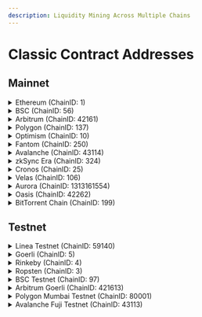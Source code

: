 ```yaml
---
description: Liquidity Mining Across Multiple Chains
---
```


# Classic Contract Addresses

## Mainnet

<details>

<summary>Ethereum (ChainID: 1)</summary>

#### Static Fee

* **KSRouter:** [`0x5649B4DD00780e99Bab7Abb4A3d581Ea1aEB23D0`](https://etherscan.io/address/0x5649B4DD00780e99Bab7Abb4A3d581Ea1aEB23D0)
* **KSFactory:** [`0x1c758aF0688502e49140230F6b0EBd376d429be5`](https://etherscan.io/address/0x1c758aF0688502e49140230F6b0EBd376d429be5)
* **ZapInV2:** [`0x2abE8750e4a65584d7452316356128C936273e0D`](https://etherscan.io/address/0x2abE8750e4a65584d7452316356128C936273e0D)

#### Dynamic Fee

* **DMMRouter:** [`0x1c87257F5e8609940Bc751a07BB085Bb7f8cDBE6`](https://etherscan.io/address/0x1c87257F5e8609940Bc751a07BB085Bb7f8cDBE6)
* **DMMFactory:** [`0x833e4083B7ae46CeA85695c4f7ed25CDAd8886dE`](https://etherscan.io/address/0x833e4083B7ae46CeA85695c4f7ed25CDAd8886dE)
* **ZapIn:** [`0x83D4908c1B4F9Ca423BEE264163BC1d50F251c31`](https://etherscan.io/address/0x83D4908c1B4F9Ca423BEE264163BC1d50F251c31)

#### Common

* **WETH:** [`0xc02aaa39b223fe8d0a0e5c4f27ead9083c756cc2`](https://etherscan.io/address/0xc02aaa39b223fe8d0a0e5c4f27ead9083c756cc2)
* **Multicall2:** [`0x5ba1e12693dc8f9c48aad8770482f4739beed696`](https://etherscan.io/address/0x5ba1e12693dc8f9c48aad8770482f4739beed696)
* **Migrator:** [`0x6A65e062cE8290007301296F3C6AE446Af7BDEeC`](https://etherscan.io/address/0x6A65e062cE8290007301296F3C6AE446Af7BDEeC)

</details>

<details>

<summary>BSC (ChainID: 56)</summary>

#### Static Fee

* **KSRouter:** [`0x5649B4DD00780e99Bab7Abb4A3d581Ea1aEB23D0`](https://bscscan.com/address/0x5649B4DD00780e99Bab7Abb4A3d581Ea1aEB23D0)&#x20;
* **KSFactory:** [`0x1c758aF0688502e49140230F6b0EBd376d429be5`](https://bscscan.com/address/0x1c758aF0688502e49140230F6b0EBd376d429be5)&#x20;
* **ZapInV2:** [`0x2abE8750e4a65584d7452316356128C936273e0D`](https://bscscan.com/address/0x2abE8750e4a65584d7452316356128C936273e0D)

#### Dynamic Fee

* **DMMRouter:** [`0x78df70615ffc8066cc0887917f2Cd72092C86409`](https://bscscan.com/address/0x78df70615ffc8066cc0887917f2Cd72092C86409)
* **DMMFactory:** [`0x878dFE971d44e9122048308301F540910Bbd934c`](https://bscscan.com/address/0x878dFE971d44e9122048308301F540910Bbd934c)
* **ZapIn:** [`0x83D4908c1B4F9Ca423BEE264163BC1d50F251c31`](https://bscscan.com/address/0x83D4908c1B4F9Ca423BEE264163BC1d50F251c31)

#### Common

* **WBNB:** [`0xbb4cdb9cbd36b01bd1cbaebf2de08d9173bc095c`](https://bscscan.com/address/0xbb4cdb9cbd36b01bd1cbaebf2de08d9173bc095c)
* **Multicall:** [`0xcf591ce5574258ac4550d96c545e4f3fd49a74ec`](https://bscscan.com/address/0xcf591ce5574258ac4550d96c545e4f3fd49a74ec)
* **Multicall2:** [`0xed386Fe855C1EFf2f843B910923Dd8846E45C5A4`](https://bscscan.com/address/0xcf591ce5574258ac4550d96c545e4f3fd49a74ec)

</details>

<details>

<summary>Arbitrum (ChainID: 42161)</summary>

#### Static Fee

* **KSRouter:** [`0x5649B4DD00780e99Bab7Abb4A3d581Ea1aEB23D0`](https://arbiscan.io/address/0x5649B4DD00780e99Bab7Abb4A3d581Ea1aEB23D0)
* **KSFactory:** [`0x1c758aF0688502e49140230F6b0EBd376d429be5`](https://arbiscan.io/address/0x1c758aF0688502e49140230F6b0EBd376d429be5)
* **ZapInV2:** [`0x2abE8750e4a65584d7452316356128C936273e0D`](https://arbiscan.io/address/0x2abE8750e4a65584d7452316356128C936273e0D)

#### Dynamic Fee

* **DMMRouter:** [`0xEaE47c5D99f7B31165a7f0c5f7E0D6afA25CFd55`](https://arbiscan.io/address/0xEaE47c5D99f7B31165a7f0c5f7E0D6afA25CFd55)
* **DMMFactory:** [`0xD9bfE9979e9CA4b2fe84bA5d4Cf963bBcB376974`](https://arbiscan.io/address/0xD9bfE9979e9CA4b2fe84bA5d4Cf963bBcB376974)

#### Legacy Static Fee

* **KSRouter:** [`0xC3E2aED41ECdFB1ad41ED20D45377Da98D5489dD`](https://arbiscan.io/address/0xEaE47c5D99f7B31165a7f0c5f7E0D6afA25CFd55)
* **KSFactory:** [`0x51E8D106C646cA58Caf32A47812e95887C071a62`](https://arbiscan.io/address/0x51E8D106C646cA58Caf32A47812e95887C071a62)
* **ZapInV2:** [`0xf530a090EF6481cfB33F98c63532E7745abab58A`](https://arbiscan.io/address/0xf530a090EF6481cfB33F98c63532E7745abab58A)

#### Common

* **MultiCall2:** [`0xBF69a56D35B8d6f5A8e0e96B245a72F735751e54`](https://arbiscan.io/address/0xBF69a56D35B8d6f5A8e0e96B245a72F735751e54)

</details>

<details>

<summary>Polygon (ChainID: 137)</summary>

#### Static Fee

* **KSRouter:** [`0x5649B4DD00780e99Bab7Abb4A3d581Ea1aEB23D0`](https://polygonscan.com/address/0x5649B4DD00780e99Bab7Abb4A3d581Ea1aEB23D0)
* **KSFactory:** [`0x1c758aF0688502e49140230F6b0EBd376d429be5`](https://polygonscan.com/address/0x1c758aF0688502e49140230F6b0EBd376d429be5)
* **ZapInV2:** [`0x2abE8750e4a65584d7452316356128C936273e0D`](https://polygonscan.com/address/0x2abE8750e4a65584d7452316356128C936273e0D)

#### **Dynamic Fee**

* **DMMRouter:** [`0x546C79662E028B661dFB4767664d0273184E4dD1`](https://polygonscan.com/address/0x546C79662E028B661dFB4767664d0273184E4dD1)
* **DMMFactory:** [`0x5F1fe642060B5B9658C15721Ea22E982643c095c`](https://polygonscan.com/address/0x5F1fe642060B5B9658C15721Ea22E982643c095c)
* **ZapIn:** [`0x83D4908c1B4F9Ca423BEE264163BC1d50F251c31`](https://polygonscan.com/address/0x83D4908c1B4F9Ca423BEE264163BC1d50F251c31)

#### Common

* **WMATIC:** [`0x0d500b1d8e8ef31e21c99d1db9a6444d3adf1270`](https://polygonscan.com/address/0x0d500b1d8e8ef31e21c99d1db9a6444d3adf1270)
* **Multicall:** [`0x878dFE971d44e9122048308301F540910Bbd934c`](https://polygonscan.com/address/0x878dFE971d44e9122048308301F540910Bbd934c)
* **Multicall2:** [`0xed386Fe855C1EFf2f843B910923Dd8846E45C5A4`](https://polygonscan.com/address/0x878dFE971d44e9122048308301F540910Bbd934c)

</details>

<details>

<summary>Optimism (ChainID: 10)</summary>

#### Static Fee

* **KSRouter:** [`0x5649B4DD00780e99Bab7Abb4A3d581Ea1aEB23D0`](https://optimistic.etherscan.io/address/0x5649B4DD00780e99Bab7Abb4A3d581Ea1aEB23D0)
* **KSFactory:** [`0x1c758aF0688502e49140230F6b0EBd376d429be5`](https://optimistic.etherscan.io/address/0x1c758aF0688502e49140230F6b0EBd376d429be5)
* **ZapInV2:** [`0x2abE8750e4a65584d7452316356128C936273e0D`](https://optimistic.etherscan.io/address/0x2abE8750e4a65584d7452316356128C936273e0D)

#### Common

* **Multicall2:** [`0xD9bfE9979e9CA4b2fe84bA5d4Cf963bBcB376974`](https://optimistic.etherscan.io/address/0xD9bfE9979e9CA4b2fe84bA5d4Cf963bBcB376974)

</details>

<details>

<summary>Fantom (ChainID: 250)</summary>

#### Static Fee

* **KSRouter:** [`0x5649B4DD00780e99Bab7Abb4A3d581Ea1aEB23D0`](https://ftmscan.com/address/0x5649B4DD00780e99Bab7Abb4A3d581Ea1aEB23D0)
* **KSFactory:** [`0x1c758aF0688502e49140230F6b0EBd376d429be5`](https://ftmscan.com/address/0x1c758aF0688502e49140230F6b0EBd376d429be5)
* **ZapInV2:** [`0x2abE8750e4a65584d7452316356128C936273e0D`](https://ftmscan.com/address/0x2abE8750e4a65584d7452316356128C936273e0D)

#### Dynamic Fee

* **DMMRouter:** [`0x5d5A5a0a465129848c2549669e12cDC2f8DE039A`](https://ftmscan.com/address/0x5d5A5a0a465129848c2549669e12cDC2f8DE039A)
* **DMMFactory:** [`0x78df70615ffc8066cc0887917f2Cd72092C86409`](https://ftmscan.com/address/0x78df70615ffc8066cc0887917f2Cd72092C86409)
* **ZapIn:** [`0x83D4908c1B4F9Ca423BEE264163BC1d50F251c31`](https://ftmscan.com/address/0x83D4908c1B4F9Ca423BEE264163BC1d50F251c31)

#### Common

* **WFTM:** [`0x21be370d5312f44cb42ce377bc9b8a0cef1a4c83`](https://ftmscan.com/address/0x21be370d5312f44cb42ce377bc9b8a0cef1a4c83)
* **Multicall:** [`0xcf591ce5574258aC4550D96c545e4F3fd49A74ec`](https://ftmscan.com/address/0xcf591ce5574258aC4550D96c545e4F3fd49A74ec)
* **Multicall2:** [`0x878dFE971d44e9122048308301F540910Bbd934c`](https://ftmscan.com/address/0x878dfe971d44e9122048308301f540910bbd934c)

</details>

<details>

<summary>Avalanche (ChainID: 43114)</summary>

#### Static Fee

* **KSRouter:** [`0x5649B4DD00780e99Bab7Abb4A3d581Ea1aEB23D0`](https://snowtrace.io/address/0x5649B4DD00780e99Bab7Abb4A3d581Ea1aEB23D0)
* **KSFactory:** [`0x1c758aF0688502e49140230F6b0EBd376d429be5`](https://snowtrace.io/address/0x1c758aF0688502e49140230F6b0EBd376d429be5)
* **ZapInV2:** [`0x2abE8750e4a65584d7452316356128C936273e0D`](https://snowtrace.io/address/0x2abE8750e4a65584d7452316356128C936273e0D)

#### Dynamic Fee

* **DMMRouter:** [`0x8Efa5A9AD6D594Cf76830267077B78cE0Bc5A5F8`](https://snowtrace.io/address/0x8Efa5A9AD6D594Cf76830267077B78cE0Bc5A5F8)
* **DMMFactory:** [`0x10908C875D865C66f271F5d3949848971c9595C9`](https://snowtrace.io/address/0x10908C875D865C66f271F5d3949848971c9595C9)
* **ZapIn:** [`0x83D4908c1B4F9Ca423BEE264163BC1d50F251c31`](https://snowtrace.io/address/0x83D4908c1B4F9Ca423BEE264163BC1d50F251c31)

#### Common

* **WAVAX:** [`0xB31f66AA3C1e785363F0875A1B74E27b85FD66c7`](https://snowtrace.io/address/0xB31f66AA3C1e785363F0875A1B74E27b85FD66c7)
* **Multicall:** [`0x878dFE971d44e9122048308301F540910Bbd934c`](https://snowtrace.io/address/0x878dFE971d44e9122048308301F540910Bbd934c)
* **Multicall2:** [`0xF2FD8219609E28C61A998cc534681f95D2740f61`](https://snowtrace.io/address/0xF2FD8219609E28C61A998cc534681f95D2740f61)

</details>

<details>

<summary>zkSync Era (ChainID: 324)</summary>

#### Static Fee

* **KSRouter02:** [`0x937f4f2FF1889b79dAa08debfCA5C237a07A5208`](https://explorer.zksync.io/address/0x937f4f2FF1889b79dAa08debfCA5C237a07A5208)
* **KSFactory:** [`0x9017f5A42fbe5bCA3853400D2660a2Ee771b241e`](https://explorer.zksync.io/address/0x9017f5A42fbe5bCA3853400D2660a2Ee771b241e)
* **KSZap:** [`0x35004774C6163bCEE66F815F59975606cC841c54`](https://explorer.zksync.io/address/0x35004774C6163bCEE66F815F59975606cC841c54)

</details>

<details>

<summary>Cronos (ChainID: 25)</summary>

#### Static Fee

* **KSRouter:** [`0x5649B4DD00780e99Bab7Abb4A3d581Ea1aEB23D0`](https://cronoscan.com/address/0x5649B4DD00780e99Bab7Abb4A3d581Ea1aEB23D0)
* **KSFactory:** [`0x1c758aF0688502e49140230F6b0EBd376d429be5`](https://cronoscan.com/address/0x1c758aF0688502e49140230F6b0EBd376d429be5)
* **ZapInV2:** [`0x2abE8750e4a65584d7452316356128C936273e0D`](https://cronoscan.com/address/0x2abE8750e4a65584d7452316356128C936273e0D)

#### Dynamic Fee

* **DMMRouter:** [`0xEaE47c5D99f7B31165a7f0c5f7E0D6afA25CFd55`](https://cronoscan.com/address/0xEaE47c5D99f7B31165a7f0c5f7E0D6afA25CFd55)
* **DMMFactory:** [`0xD9bfE9979e9CA4b2fe84bA5d4Cf963bBcB376974`](https://cronoscan.com/address/0xD9bfE9979e9CA4b2fe84bA5d4Cf963bBcB376974)
* **ZapIn:** [`0x83D4908c1B4F9Ca423BEE264163BC1d50F251c31`](https://cronoscan.com/address/0x83D4908c1B4F9Ca423BEE264163BC1d50F251c31)

#### Common

* **WCRO:** [`0x5C7F8A570d578ED84E63fdFA7b1eE72dEae1AE23`](https://cronoscan.com/address/0x5C7F8A570d578ED84E63fdFA7b1eE72dEae1AE23)
* **Multicall2:** [`0x63Abb9973506189dC3741f61d25d4ed508151E6d`](https://cronoscan.com/address/0x63Abb9973506189dC3741f61d25d4ed508151E6d)

</details>

<details>

<summary>Velas (ChainID: 106)</summary>

#### Static Fee

* **KSRouter:** [`0x5649B4DD00780e99Bab7Abb4A3d581Ea1aEB23D0`](https://evmexplorer.velas.com/address/0x5649B4DD00780e99Bab7Abb4A3d581Ea1aEB23D0)
* **KSFactory:** [`0x1c758aF0688502e49140230F6b0EBd376d429be5`](https://evmexplorer.velas.com/address/0x1c758aF0688502e49140230F6b0EBd376d429be5)
* **ZapInV2:** [`0x2abE8750e4a65584d7452316356128C936273e0D`](https://evmexplorer.velas.com/address/0x2abE8750e4a65584d7452316356128C936273e0D)

#### Dynamic Fee

* **DMMRouter:** [`0xEaE47c5D99f7B31165a7f0c5f7E0D6afA25CFd55`](https://evmexplorer.velas.com/address/0xEaE47c5D99f7B31165a7f0c5f7E0D6afA25CFd55)
* **DMMFactory:** [`0xD9bfE9979e9CA4b2fe84bA5d4Cf963bBcB376974`](https://evmexplorer.velas.com/address/0xD9bfE9979e9CA4b2fe84bA5d4Cf963bBcB376974)
* **ZapIn:** [`0x83D4908c1B4F9Ca423BEE264163BC1d50F251c31`](https://evmexplorer.velas.com/address/0x83D4908c1B4F9Ca423BEE264163BC1d50F251c31)

#### Common

* **WVLX:** [`0xc579D1f3CF86749E05CD06f7ADe17856c2CE3126`](https://evmexplorer.velas.com/address/0xc579D1f3CF86749E05CD06f7ADe17856c2CE3126)
* **Multicall2:** [`0x1877Ec0770901cc6886FDA7E7525a78c2Ed4e975`](https://evmexplorer.velas.com/address/0x1877Ec0770901cc6886FDA7E7525a78c2Ed4e975)

</details>

<details>

<summary>Aurora (ChainID: 1313161554)</summary>

#### Static Fee

* **KSRouter:** [`0x5649B4DD00780e99Bab7Abb4A3d581Ea1aEB23D0`](https://explorer.mainnet.aurora.dev/address/0x5649B4DD00780e99Bab7Abb4A3d581Ea1aEB23D0)
* **KSFactory:** [`0x1c758aF0688502e49140230F6b0EBd376d429be5`](https://explorer.mainnet.aurora.dev/address/0x1c758aF0688502e49140230F6b0EBd376d429be5)
* **ZapInV2:** [`0x2abE8750e4a65584d7452316356128C936273e0D`](https://explorer.mainnet.aurora.dev/address/0x2abE8750e4a65584d7452316356128C936273e0D)

#### Dynamic Fee

* **DMMRouter:** [`0xEaE47c5D99f7B31165a7f0c5f7E0D6afA25CFd55`](https://explorer.mainnet.aurora.dev/address/0xEaE47c5D99f7B31165a7f0c5f7E0D6afA25CFd55)
* **DMMFactory:** [`0xD9bfE9979e9CA4b2fe84bA5d4Cf963bBcB376974`](https://explorer.mainnet.aurora.dev/address/0xD9bfE9979e9CA4b2fe84bA5d4Cf963bBcB376974)

#### Legacy Static Fee

* **KSRouter:** [`0x0622973c3A8893838A3bc0c5309a8c6897148795`](https://explorer.mainnet.aurora.dev/address/0x0622973c3A8893838A3bc0c5309a8c6897148795)
* **KSFactory:** [`0x39a8809fbbf22ccaeac450eaf559c076843eb910`](https://explorer.mainnet.aurora.dev/address/0x39a8809fBbF22cCaeAc450EaF559C076843eB910)
* **ZapInV2:** [`0xd1f345593cb69fa546852b2DEb90f373F8AdC903`](https://explorer.mainnet.aurora.dev/address/0xd1f345593cb69fa546852b2DEb90f373F8AdC903)

#### Common

* **WETH:** [`0xC9BdeEd33CD01541e1eeD10f90519d2C06Fe3feB`](https://explorer.mainnet.aurora.dev/address/0xC9BdeEd33CD01541e1eeD10f90519d2C06Fe3feB)
* **Multicall:** [`0x63Abb9973506189dC3741f61d25d4ed508151E6d`](https://explorer.mainnet.aurora.dev/address/0x63Abb9973506189dC3741f61d25d4ed508151E6d)
* **Multicall2:** [`0xBF69a56D35B8d6f5A8e0e96B245a72F735751e54`](https://explorer.mainnet.aurora.dev/address/0xBF69a56D35B8d6f5A8e0e96B245a72F735751e54)

</details>

<details>

<summary>Oasis (ChainID: 42262)</summary>

#### Static Fee

* **KSRouter:** [`0x5649B4DD00780e99Bab7Abb4A3d581Ea1aEB23D0`](https://explorer.emerald.oasis.dev/address/0x5649B4DD00780e99Bab7Abb4A3d581Ea1aEB23D0/transactions)
* **KSFactory:** [`0x1c758aF0688502e49140230F6b0EBd376d429be5`](https://explorer.emerald.oasis.dev/address/0x1c758aF0688502e49140230F6b0EBd376d429be5/transactions)
* **ZapInV2:** [`0x2abE8750e4a65584d7452316356128C936273e0D`](https://explorer.emerald.oasis.dev/address/0x2abE8750e4a65584d7452316356128C936273e0D/transactions)

#### Dynamic Fee

* **DMMRouter:** [`0xEaE47c5D99f7B31165a7f0c5f7E0D6afA25CFd55`](https://explorer.emerald.oasis.dev/address/0xEaE47c5D99f7B31165a7f0c5f7E0D6afA25CFd55/transactions)
* **DMMFactory:** [`0xD9bfE9979e9CA4b2fe84bA5d4Cf963bBcB376974`](https://explorer.emerald.oasis.dev/address/0xD9bfE9979e9CA4b2fe84bA5d4Cf963bBcB376974/transactions)
* **ZapIn:** [`0x83D4908c1B4F9Ca423BEE264163BC1d50F251c31`](https://explorer.emerald.oasis.dev/address/0x83D4908c1B4F9Ca423BEE264163BC1d50F251c31/transactions)

#### Common

* **wROSE:** [`0x21C718C22D52d0F3a789b752D4c2fD5908a8A733`](https://explorer.emerald.oasis.dev/address/0x21C718C22D52d0F3a789b752D4c2fD5908a8A733/transactions)
* **Multicall2:** [`0xBF69a56D35B8d6f5A8e0e96B245a72F735751e54`](https://explorer.emerald.oasis.dev/address/0xBF69a56D35B8d6f5A8e0e96B245a72F735751e54/transactions)

</details>

<details>

<summary>BitTorrent Chain (ChainID: 199)</summary>

#### Static Fee

* **KSRouter:** [`0x5649B4DD00780e99Bab7Abb4A3d581Ea1aEB23D0`](https://bttcscan.com/address/0x5649B4DD00780e99Bab7Abb4A3d581Ea1aEB23D0)
* **KSFactory:** [`0x1c758aF0688502e49140230F6b0EBd376d429be5`](https://bttcscan.com/address/0x1c758aF0688502e49140230F6b0EBd376d429be5)
* **ZapInV2:** [`0x2abE8750e4a65584d7452316356128C936273e0D`](https://bttcscan.com/address/0x2abE8750e4a65584d7452316356128C936273e0D)

#### Dynamic Fee

* **DMMRouter:** [`0xEaE47c5D99f7B31165a7f0c5f7E0D6afA25CFd55`](https://bttcscan.com/address/0xEaE47c5D99f7B31165a7f0c5f7E0D6afA25CFd55)
* **DMMFactory:** [`0xD9bfE9979e9CA4b2fe84bA5d4Cf963bBcB376974`](https://bttcscan.com/address/0xEaE47c5D99f7B31165a7f0c5f7E0D6afA25CFd55)
* **ZapIn:** [`0x83D4908c1B4F9Ca423BEE264163BC1d50F251c31`](https://bttcscan.com/address/0x83D4908c1B4F9Ca423BEE264163BC1d50F251c31)

</details>

## Testnet

<details>

<summary>Linea Testnet (ChainID: 59140)</summary>

#### Static Fee

* **KSRouter02:** [`0x179A3d2e958D185F47D1Db046b796C5242d68981`](https://goerli.lineascan.build/address/0x179A3d2e958D185F47D1Db046b796C5242d68981)
* **KSFactory:** [`0x7d1EDa469a4b6BFe4DB07fABC75da65F2b90DE6E`](https://goerli.lineascan.build/address/0x7d1EDa469a4b6BFe4DB07fABC75da65F2b90DE6E)
* **KSZap:** [`0x12731092dD6215872C5850b3782A07b6e3E15c9C`](https://goerli.lineascan.build/address/0x12731092dD6215872C5850b3782A07b6e3E15c9C)

</details>

<details>

<summary>Goerli (ChainID: 5)</summary>

#### Static Fee

* **KSFactory:** [`0xE612668FbE2CfDb71A4b6cD422d611E63585D33A`](https://goerli.etherscan.io/address/0xE612668FbE2CfDb71A4b6cD422d611E63585D33A)
* **KSRouter:** [`0x4F4994415B72FE87E01345f522D0A62A584D19b4`](https://goerli.etherscan.io/address/0x4F4994415B72FE87E01345f522D0A62A584D19b4)

</details>

<details>

<summary>Rinkeby (ChainID: 4)</summary>

#### Legacy Static Fee

* **KSRouter:** [`0x89F138263B698D0708689e0aD10dC0E65C2B02BB`](https://rinkeby.etherscan.io/address/0x89F138263B698D0708689e0aD10dC0E65C2B02BB)
* **KSFactory:** [`0x1811E801C09CCDa73b50fB3493254d05e9aE641F`](https://rinkeby.etherscan.io/address/0x1811E801C09CCDa73b50fB3493254d05e9aE641F)

</details>

<details>

<summary>Ropsten (ChainID: 3)</summary>

#### Legacy Static Fee

* **KSRouter:** [`0x136ae5CC3150C4e53AF8b1DC886464CB9AF1AB61`](https://ropsten.etherscan.io/address/0x136ae5CC3150C4e53AF8b1DC886464CB9AF1AB61)
* **KSFactory:** [`0xB332f6145A5b064f58FF9793ba3523245F8fafaC`](https://ropsten.etherscan.io/address/0xB332f6145A5b064f58FF9793ba3523245F8fafaC)

</details>

<details>

<summary>BSC Testnet (ChainID: 97)</summary>

#### Dynamic Fee

* **DMMRouter:** [`0x19395624C030A11f58e820C3AeFb1f5960d9742a`](https://testnet.bscscan.com/address/0x19395624C030A11f58e820C3AeFb1f5960d9742a)
* **DMMFactory:** [`0x7900309d0b1c8D3d665Ae40e712E8ba4FC4F5453`](https://testnet.bscscan.com/address/0x7900309d0b1c8D3d665Ae40e712E8ba4FC4F5453)
* **ZapIn:** [`0x0ff512d940F390Cd76D95304fC4493170e0B42DE`](https://testnet.bscscan.com/address/0x0ff512d940F390Cd76D95304fC4493170e0B42DE)

</details>

<details>

<summary>Arbitrum Goerli (ChainID: 421613)</summary>

#### Static Fee

* **KSRouter:** `0x92CbfC3F9466e9d0A65ED63aF277d1eeD69558e7`
* **KSFactory:** `0x6F82A3C19dc0f8D745b72AA263D8B37a1fF18946`
* **ZapInV2:** `0xfa33723F6fA00a35F69F8aCd72A5BE9AF3c8Bd25`

#### Legacy Static Fee

* **KSRouter:** `0x78Ad9A49327D73C6E3B9881eCD653232cF3E480C`
* **KSFactory:** `0x9D4ffbf49cc21372c2115Ae4C155a1e5c0aACf36`

</details>

<details>

<summary>Polygon Mumbai Testnet (ChainID: 80001)</summary>

#### Dynamic Fee

* **DMMRouter:** [`0xD536e64EAe5FBc62E277167e758AfEA570279956`](https://mumbai.polygonscan.com/address/0xD536e64EAe5FBc62E277167e758AfEA570279956)
* **DMMFactory:** [`0x7900309d0b1c8D3d665Ae40e712E8ba4FC4F5453`](https://mumbai.polygonscan.com/address/0x7900309d0b1c8D3d665Ae40e712E8ba4FC4F5453)

</details>

<details>

<summary>Avalanche Fuji Testnet (ChainID: 43113)</summary>

#### Dynamic Fee

* **DMMRouter:** [`0x19395624C030A11f58e820C3AeFb1f5960d9742a`](https://testnet.snowtrace.io/address/0x19395624C030A11f58e820C3AeFb1f5960d9742a)
* **DMMFactory:** [`0x7900309d0b1c8D3d665Ae40e712E8ba4FC4F5453`](https://testnet.snowtrace.io/address/0x7900309d0b1c8D3d665Ae40e712E8ba4FC4F5453)

</details>
